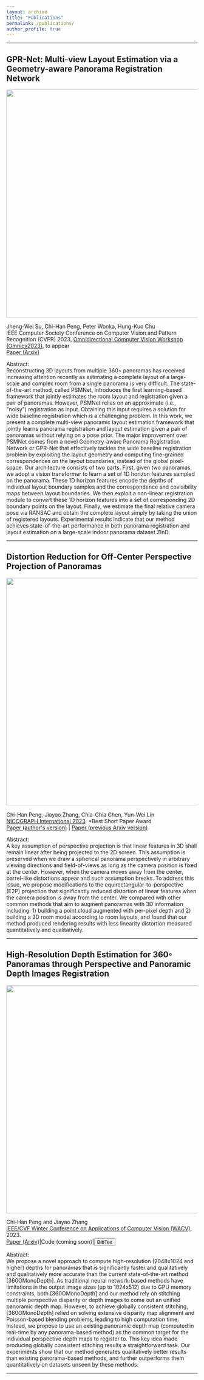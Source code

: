 ```yaml
---
layout: archive
title: "Publications"
permalink: /publications/
author_profile: true
---
```


<hr>

<h2>GPR-Net: Multi-view Layout Estimation via a Geometry-aware Panorama Registration Network</h2>
<p><a href="https://pengchihan.co/wp-content/uploads/2023/05/GPRNet.png"><img class="alignleft size-full wp-image-377" src="https://pengchihan.co/wp-content/uploads/2023/05/GPRNet.png" alt="" width="600"></a></p>
<p>Jheng-Wei Su, Chi-Han Peng, Peter Wonka, Hung-Kuo Chu<br>
IEEE Computer Society Conference on Computer Vision and Pattern Recognition (CVPR) 2023, <a href="https://sites.google.com/view/omnicv2023">Omnidirectional Computer Vision Workshop (Omnicv2023)</a>, to appear<br>
<a href="https://arxiv.org/abs/2210.11419">Paper (Arxiv)</a>
</p>
<p>Abstract:<br>
Reconstructing 3D layouts from multiple 360∘ panoramas has received increasing attention recently as estimating a complete layout of a large-scale and complex room from a single panorama is very difficult. The state-of-the-art method, called PSMNet, introduces the first learning-based framework that jointly estimates the room layout and registration given a pair of panoramas. However, PSMNet relies on an approximate (i.e., "noisy") registration as input. Obtaining this input requires a solution for wide baseline registration which is a challenging problem. In this work, we present a complete multi-view panoramic layout estimation framework that jointly learns panorama registration and layout estimation given a pair of panoramas without relying on a pose prior. The major improvement over PSMNet comes from a novel Geometry-aware Panorama Registration Network or GPR-Net that effectively tackles the wide baseline registration problem by exploiting the layout geometry and computing fine-grained correspondences on the layout boundaries, instead of the global pixel-space. Our architecture consists of two parts. First, given two panoramas, we adopt a vision transformer to learn a set of 1D horizon features sampled on the panorama. These 1D horizon features encode the depths of individual layout boundary samples and the correspondence and covisibility maps between layout boundaries. We then exploit a non-linear registration module to convert these 1D horizon features into a set of corresponding 2D boundary points on the layout. Finally, we estimate the final relative camera pose via RANSAC and obtain the complete layout simply by taking the union of registered layouts. Experimental results indicate that our method achieves state-of-the-art performance in both panorama registration and layout estimation on a large-scale indoor panorama dataset ZInD.
</p>

<hr>

<h2>Distortion Reduction for Off-Center Perspective Projection of Panoramas</h2>
<p><a href="https://pengchihan.co/wp-content/uploads/2021/11/representative.jpg"><img class="alignleft size-full wp-image-377" src="https://pengchihan.co/wp-content/uploads/2021/11/representative.jpg" alt="" width="600"></a></p>
<p>Chi-Han Peng, Jiayao Zhang, Chia-Chia Chen, Yun-Wei Lin<br>
<a href="https://www.art-science.org/nicograph/nicoint2023/#nicoint2023-award">NICOGRAPH International 2023</a>. *Best Short Paper Award<br>
<a href="https://pengchihan.co/wp-content/uploads/2023/05/NICOGRAPH2023_final.pdf">Paper (author's version)</a> | <a href="https://arxiv.org/abs/2111.12018">Paper (previous Arxiv version)<br></a></p>
<p>Abstract:<br>
A key assumption of perspective projection is that linear features in 3D shall remain linear after being projected to the 2D screen. 
This assumption is preserved when we draw a spherical panorama perspectively in arbitrary viewing directions and field-of-views 
as long as the camera position is fixed at the center. However, when the camera moves away from the center, barrel-like distortions 
appear and such assumption breaks. To address this issue, we propose modifications to the equirectangular-to-perspective (E2P) projection 
that significantly reduced distortion of linear features when the camera position is away from the center. We compared with other common methods
that aim to augment panoramas with 3D information including: 1) building a point cloud augmented with per-pixel depth and 2)
building a 3D room model according to room layouts, and found that our method produced rendering results with less linearity
distortion measured quantitatively and qualitatively.
</p>

<hr>

<h2>High-Resolution Depth Estimation for 360◦ Panoramas through Perspective and Panoramic Depth Images Registration</h2>
<p><a href="https://pengchihan.co/wp-content/uploads/2022/10/WACV_overview.jpg"><img class="alignleft size-full wp-image-377" src="https://pengchihan.co/wp-content/uploads/2022/10/WACV_overview.jpg" alt="" width="600"></a></p>
<p>Chi-Han Peng and Jiayao Zhang<br>
<a href="https://wacv2023.thecvf.com/">IEEE/CVF Winter Conference on Applications of Computer Vision (WACV)</a>, 2023.</br><a href="https://arxiv.org/abs/2210.10414">Paper (Arxiv)</a>|Code (coming soon)|<button onclick="function_WACV2023()">BibTex</button>
<div id="WACV2023" style="display:none;">
@InProceedings{Peng_2023_WACV,<br>
    author    = {Peng, Chi-Han and Zhang, Jiayao},<br>
    title     = {High-Resolution Depth Estimation for 360deg Panoramas Through Perspective and Panoramic Depth Images Registration},<br>
    booktitle = {Proceedings of the IEEE/CVF Winter Conference on Applications of Computer Vision (WACV)},<br>
    month     = {January},<br>
    year      = {2023},<br>
    pages     = {3116-3125}<br>
}
</div>
<script>
function function_WACV2023() {
  var x = document.getElementById("WACV2023");
  if (x.style.display === "none") {
    x.style.display = "block";
  } else {
    x.style.display = "none";
  }
}
</script>
</p>
<p>Abstract:<br>
We propose a novel approach to compute high-resolution (2048x1024 and higher) depths for panoramas that is significantly faster and qualitatively and qualitatively more accurate than the current state-of-the-art method [360OMonoDepth]. As traditional neural network-based methods have limitations in the output image sizes (up to 1024x512) due to GPU memory constraints, both [360OMonoDepth] and our method rely on stitching multiple perspective disparity or depth images to come out an unified panoramic depth map. However, to achieve globally consistent stitching, [360OMonoDepth] relied on solving extensive disparity map alignment and Poisson-based blending problems, leading to high computation time. Instead, we propose to use an existing panoramic depth map (computed in real-time by any panorama-based method) as the common target for the individual perspective depth maps to register to. This key idea made producing globally consistent stitching results a straightforward task. Our experiments show that our method generates qualitatively better results than existing panorama-based methods, and further outperforms them quantitatively on datasets unseen by these methods.</p>

<hr>